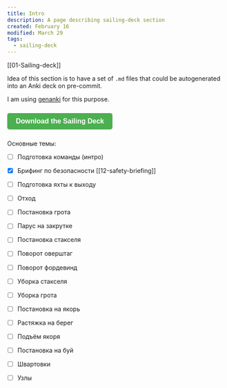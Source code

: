 ```yaml
---
title: Intro
description: A page describing sailing-deck section
created: February 16
modified: March 29
tags:
  - sailing-deck
---
```

[[01-Sailing-deck]]

Idea of this section is to have a set of `.md` files that could be autogenerated into an Anki deck on pre-commit.

I am using [genanki](https://github.com/kerrickstaley/genanki) for this purpose.

<button style="background-color: #4CAF50; color: white; padding: 10px 20px; border: none; border-radius: 5px; cursor: pointer; font-size: 16px; font-weight: bold; text-decoration: none; display: inline-block; margin: 10px 0;" onclick="window.location.href='https://dikology.github.io/decks/sailing-deck.apkg'">
  Download the Sailing Deck
</button>

Основные темы:
- [ ] Подготовка команды (интро)
- [x] Брифинг по безопасности [[12-safety-briefing]]
- [ ] Подготовка яхты к выходу
- [ ] Отход
- [ ] Постановка грота
- [ ] Парус на закрутке
- [ ] Постановка стакселя
- [ ] Поворот оверштаг
- [ ] Поворот фордевинд
- [ ] Уборка стакселя
- [ ] Уборка грота
- [ ] Постановка на якорь
- [ ] Растяжка на берег
- [ ] Подъём якоря
- [ ] Постановка на буй
- [ ] Швартовки
- [ ] Узлы

